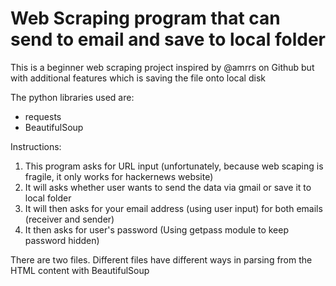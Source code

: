 # Web Scraping program that can send to email and save to local folder

This is a beginner web scraping project inspired by @amrrs on Github but with additional features which is saving the file onto local disk

The python libraries used are:
- requests
- BeautifulSoup 

Instructions:
1. This program asks for URL input (unfortunately, because web scaping is fragile, it only works for hackernews website)
2. It will asks whether user wants to send the data via gmail or save it to local folder
3. It will then asks for your email address (using user input) for both emails (receiver and sender)
4. It then asks for user's password (Using getpass module to keep password hidden)

There are two files. Different files have different ways in parsing from the HTML content with BeautifulSoup
